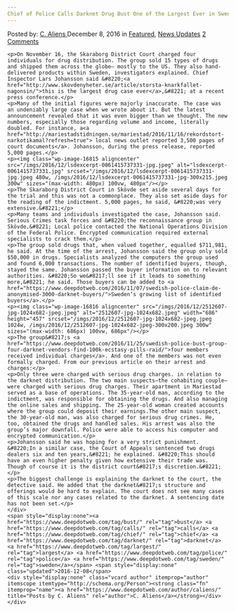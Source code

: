 ```yaml
---
Chief of Police Calls Darknet Drug Bust One of the Largest Ever in Sweden
---
```

<article class="post-listing post-16809 post type-post status-publish format-standard has-post-thumbnail hentry  tag-bust tag-calls tag-chief tag-darknet tag-largest tag-police tag-sweden">
    <div class="post-inner">
        <span>Posted by: <a href="https://www.deepdotweb.com/author/caliens/" title="">C. Aliens </a></span>
    <span>December 8, 2016</span>
    <span>in <a href="https://www.deepdotweb.com/category/deepdot-news/" rel="category tag">Featured</a>, <a href="https://www.deepdotweb.com/category/news-updates/" rel="category tag">News Updates</a></span>
    <span><a href="https://www.deepdotweb.com/2016/12/08/chief-police-calls-darknet-drug-bust-one-largest-ever-sweden/#comments">2 Comments</a></span>
    </p>
    <div class="clear"></div>
    
    <p>On November 16, the Skaraborg District Court charged four individuals for drug distribution. The group sold 15 types of drugs and shipped them across the globe— mostly to the US. They also hand-delivered products within Sweden, investigators explained. Chief Inspector Lars Johansson said &#8220;<a href="http://www.skovdenyheter.se/article/storsta-knarkfallet-nagonsin/">this is the largest drug case ever</a>,&#8221; at a recent press conference.</p>
    <p>Many of the initial figures were majorly inaccurate. The case was an undeniably large case when we wrote about it. But the latest announcement revealed that it was even bigger than we thought. The new numbers, especially those regarding volume and income, literally doubled. For instance, a<a href="http://mariestadstidningen.se/mariestad/2016/11/16/rekordstort-narkotikamal?refresh=true"> local news outlet reported 3,500 pages of court documents</a>. Johansson, during the press release, reported 5,000 pages.</p>
    <p><img class="wp-image-16815 aligncenter" src="/imgs/2016/12/lsdexcerpt-0061415737331-jpg.jpeg" alt="lsdexcerpt-0061415737331.jpg" srcset="/imgs/2016/12/lsdexcerpt-0061415737331-jpg.jpeg 480w, /imgs/2016/12/lsdexcerpt-0061415737331-jpg-300x215.jpeg 300w" sizes="(max-width: 480px) 100vw, 480px"/></p>
    <p>The Skaraborg District Court in Skövde set aside several days for the trial and this was not a commonplace. They also set aside days for the reading of the indictment. 5,000 pages, he said, &#8220;was very extensive.&#8221;</p>
    <p>Many teams and individuals investigated the case, Johansson said. Serious Crimes task forces and &#8220;the reconnaissance group in Skövde.&#8221; Local police contacted the National Operations Division of the Federal Police. Encrypted communication required external specialists to crack them.</p>
    <p>The group sold drugs that, when valued together, equalled $711,981, he said. At the time of the arrest, Johansson said the group only sold $50,000 in drugs. Specialists analyzed the computers the group used and found 6,000 transactions. The number of identified buyers, though, stayed the same. Johansson passed the buyer information on to relevant authorities. &#8220;So we&#8217;ll see if it leads to something more,&#8221; he said. Those buyers can be added to <a href="https://www.deepdotweb.com/2016/11/07/swedish-police-claim-de-anonymised-3000-darknet-buyers/">Sweden’s growing list of identified buyers</a>.</p>
    <p><img class="wp-image-16816 aligncenter" src="/imgs/2016/12/2512607-jpg-1024x682-jpeg.jpeg" alt="2512607-jpg-1024x682.jpeg" width="686" height="457" srcset="/imgs/2016/12/2512607-jpg-1024x682-jpeg.jpeg 1024w, /imgs/2016/12/2512607-jpg-1024x682-jpeg-300x200.jpeg 300w" sizes="(max-width: 686px) 100vw, 686px"/></p>
    <p>The group&#8217;s <a href="https://www.deepdotweb.com/2016/11/25/swedish-police-bust-group-four-darknet-vendors-find-100k-ecstasy-pills-raid/">four members received individual charges</a>. And one of the members was not even formally charged. From our previous article on their arrest and charges:</p>
    <p>Only three were charged with serious drug charges. in relation to the darknet distribution. The two main suspects—the cohabiting couple—were charged with serious drug charges. Their apartment in Mariestad served as a base of operations. The 35-year-old man, according to the indictment, was responsible for obtaining the drugs. And also managing the online sales and shipping. The 25-year-old woman created accounts where the group could deposit their earnings.The other main suspect, the 30-year-old man, was also charged for serious drug crimes. He, too, obtained the drugs and handled sales. His arrest was also the group’s major downfall. Police were able to access his computer and encrypted communication.</p>
    <p>Johansson said he was hoping for a very strict punishment. &#8220;In a similar case, the Court of Appeals sentenced two drugs dealers six and ten years,&#8221; he explained. &#8220;This should have an even higher penalty given how extensive their trade was. Though of course it is the district court&#8217;s discretion.&#8221;</p>
    <p>The biggest challenge is explaining the darknet to the court, the detective said. He added that the darknet&#8217;s structure and offerings would be hard to explain. The court does not see many cases of this scale nor any cases related to the darknet. A sentencing date has not been set.</p>
    </div>
    <span style="display:none"><a href="https://www.deepdotweb.com/tag/bust/" rel="tag">bust</a> <a href="https://www.deepdotweb.com/tag/calls/" rel="tag">calls</a> <a href="https://www.deepdotweb.com/tag/chief/" rel="tag">chief</a> <a href="https://www.deepdotweb.com/tag/darknet/" rel="tag">darknet</a>  <a href="https://www.deepdotweb.com/tag/largest/" rel="tag">largest</a> <a href="https://www.deepdotweb.com/tag/police/" rel="tag">police</a> <a href="https://www.deepdotweb.com/tag/sweden/" rel="tag">sweden</a></span> <span style="display:none" class="updated">2016-12-08</span>
    <div style="display:none" class="vcard author" itemprop="author" itemscope itemtype="http://schema.org/Person"><strong class="fn" itemprop="name"><a href="https://www.deepdotweb.com/author/caliens/" title="Posts by C. Aliens" rel="author">C. Aliens</a></strong></div>
    </div>
</article>

